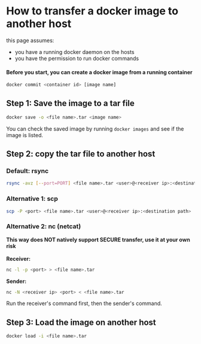 # How to transfer a docker image to another host
this page assumes:
- you have a running docker daemon on the hosts
- you have the permission to run docker commands

#### Before you start, you can create a docker image from a running container
```bash
docker commit <container id> [image name]
```

## Step 1: Save the image to a tar file
```bash
docker save -o <file name>.tar <image name>
```
You can check the saved image by running `docker images` and see if the image is listed.

## Step 2: copy the tar file to another host
### Default: rsync
```bash
rsync -avz [--port=PORT] <file name>.tar <user>@<receiver ip>:<destination path>
```
### Alternative 1: scp
```bash
scp -P <port> <file name>.tar <user>@<receiver ip>:<destination path>
```
### Alternative 2: nc (netcat)
**This way does NOT natively support SECURE transfer, use it at your own risk**<br><br>
**Receiver:**
```bash
nc -l -p <port> > <file name>.tar
```
**Sender:**
```bash
nc -N <receiver ip> <port> < <file name>.tar
```
Run the receiver's command first, then the sender's command.

## Step 3: Load the image on another host
```bash
docker load -i <file name>.tar
```
